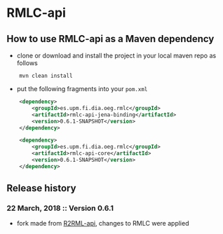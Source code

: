RMLC-api
=========

## How to use RMLC-api as a Maven dependency
* clone or download and install the project in your local maven repo as follows 
```
    mvn clean install
```
* put the following fragments into your `pom.xml`

```xml        
    <dependency>
        <groupId>es.upm.fi.dia.oeg.rmlc</groupId>
        <artifactId>rmlc-api-jena-binding</artifactId>
        <version>0.6.1-SNAPSHOT</version>
    </dependency>

    <dependency>
        <groupId>es.upm.fi.dia.oeg.rmlc</groupId>
        <artifactId>rmlc-api-core</artifactId>
        <version>0.6.1-SNAPSHOT</version>
    </dependency>
```


## Release history

<a name="v0.6.1"></a>
### 22 March, 2018 ::  Version 0.6.1 
* fork made from [R2RML-api](https://github.com/R2RML-api/R2RML-api), changes to RMLC were applied
